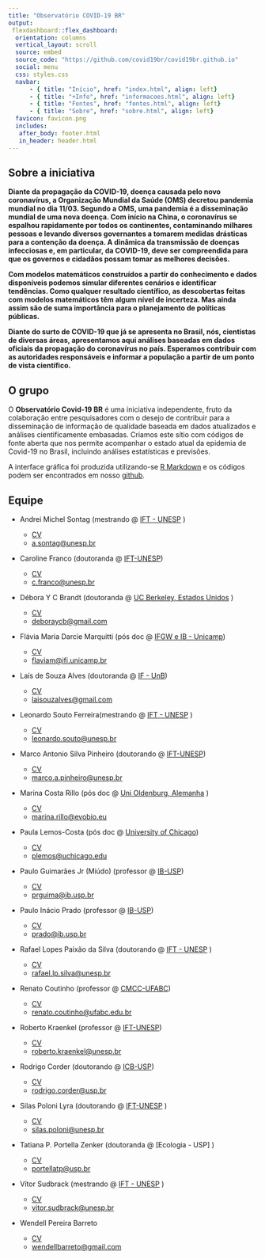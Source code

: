 ```yaml
---
title: "Observatório COVID-19 BR"
output: 
 flexdashboard::flex_dashboard:
  orientation: columns
  vertical_layout: scroll
  source: embed
  source_code: "https://github.com/covid19br/covid19br.github.io"
  social: menu
  css: styles.css
  navbar:
      - { title: "Início", href: "index.html", align: left}
      - { title: "+Info", href: "informacoes.html", align: left}
      - { title: "Fontes", href: "fontes.html", align: left}
      - { title: "Sobre", href: "sobre.html", align: left}
  favicon: favicon.png
  includes:
   after_body: footer.html
   in_header: header.html
---
```


<h2>Sobre a iniciativa</h2>

<b>Diante da propagação da COVID-19, doença causada pelo novo
coronavírus, a Organização Mundial da Saúde (OMS) decretou pandemia
mundial no dia 11/03. Segundo a OMS, uma pandemia é a disseminação
mundial de uma nova doença. Com início na China, o coronavírus se
espalhou rapidamente por todos os continentes, contaminando milhares
pessoas e levando diversos governantes a tomarem medidas drásticas
para a contenção da doença. A dinâmica da transmissão de doenças
infecciosas e, em particular, da COVID-19, deve ser compreendida para
que os governos e cidadãos possam tomar as melhores decisões. 

Com modelos matemáticos construídos a partir do conhecimento e dados
disponíveis podemos simular diferentes cenários e identificar
tendências. Como qualquer resultado científico, as descobertas feitas
com modelos matemáticos têm algum nível de incerteza. Mas ainda assim
são de suma importância para o planejamento de políticas
públicas. 

Diante do surto de COVID-19 que já se apresenta no Brasil,
nós, cientistas de diversas áreas, apresentamos aqui análises baseadas
em dados oficiais da propagação do coronavírus no país. Esperamos
contribuir com as autoridades responsáveis e informar a população a
partir de um ponto de vista científico.</b>

<p>

</p>

<h2>O grupo</h2>

O **Observatório Covid-19 BR** é uma iniciativa independente, fruto da
colaboração entre pesquisadores com o desejo de contribuir para a
disseminação de informação de qualidade baseada em dados atualizados e
análises cientificamente embasadas. Criamos este sítio com códigos de
fonte aberta que nos permite acompanhar o estado atual da epidemia de
Covid-19 no Brasil, incluindo análises estatísticas e previsões.


A interface gráfica foi produzida utilizando-se [R
Markdown](https://rmarkdown.rstudio.com/) e os códigos podem ser
encontrados em nosso [github](https://github.com/covid19br/covid19BR).



<h2>Equipe</h2>

* Andrei Michel Sontag (mestrando @ [IFT - UNESP](https://www.ift.unesp.br/) )
    + [CV](http://lattes.cnpq.br/1738716619940707)
    + <a.sontag@unesp.br>
	
* Caroline Franco (doutoranda @ [IFT-UNESP](https://www.ift.unesp.br/))
    + [CV](http://lattes.cnpq.br/1810788882318135)
    + <c.franco@unesp.br>

* Débora Y C Brandt (doutoranda @ [UC Berkeley, Estados Unidos](https://ib.berkeley.edu/) )
    + [CV](http://lattes.cnpq.br/0111799832635782)
    + <deboraycb@gmail.com>

* Flávia Maria Darcie Marquitti (pós doc @ [IFGW e IB - Unicamp](https://www.ifi.unicamp.br/~flaviam/))
    + [CV](http://lattes.cnpq.br/750889398476891)
    + <flaviam@ifi.unicamp.br>

* Laís de Souza Alves (doutoranda @ [IF - UnB](https://www.fis.unb.br/))
    + [CV](http://lattes.cnpq.br/1251914870700498)
    + <laisouzalves@gmail.com>

* Leonardo Souto Ferreira(mestrando @ [IFT - UNESP](https://www.ift.unesp.br/) )
    + [CV](http://lattes.cnpq.br/7427980482483909)
    + <leonardo.souto@unesp.br>

* Marco Antonio Silva Pinheiro (doutorando @ [IFT-UNESP](https://www.ift.unesp.br/))
    + [CV](http://lattes.cnpq.br/3654522236249726)
    + <marco.a.pinheiro@unesp.br>

* Marina Costa Rillo (pós doc @ [Uni Oldenburg, Alemanha](https://uol.de/en/icbm) )
    + [CV](http://lattes.cnpq.br/9213292464230085)
    + <marina.rillo@evobio.eu>

* Paula Lemos-Costa (pós doc @ [University of Chicago](https://lemoscosta.weebly.com/))
    + [CV](http://lattes.cnpq.br/2869271527300181)
    + <plemos@uchicago.edu>
	
* Paulo Guimarães Jr (Miúdo) (professor @ [IB-USP](http://guimaraeslab.weebly.com/))
    + [CV](http://lattes.cnpq.br/9619030543047007)
    + <prguima@ib.usp.br>

* Paulo Inácio Prado (professor @ [IB-USP](http://ecologia.ib.usp.br/let/))
    + [CV](http://lattes.cnpq.br/3884092565521453)
    + <prado@ib.usp.br>

* Rafael Lopes Paixão da Silva (doutorando @ [IFT - UNESP](https://www.ift.unesp.br/) )
    + [CV](http://lattes.cnpq.br/3085324638663546)
    + <rafael.lp.silva@unesp.br>
	
* Renato Coutinho  (professor @ [CMCC-UFABC](http://professor.ufabc.edu.br/~renato.coutinho/))
    + [CV](http://lattes.cnpq.br/1301865568118160)
    + <renato.coutinho@ufabc.edu.br>

* Roberto Kraenkel (professor @ [IFT-UNESP](https://professores.ift.unesp.br/roberto.kraenkel/))
    + [CV](http://lattes.cnpq.br/8497878967418484)
    + <roberto.kraenkel@unesp.br>

* Rodrigo Corder (doutorando @ [ICB-USP](http://ww3.icb.usp.br))
    + [CV](http://lattes.cnpq.br/9741820804547685)
    + <rodrigo.corder@usp.br>

* Silas Poloni Lyra (doutorando @ [IFT-UNESP](https://www.ift.unesp.br/) )
    + [CV](http://lattes.cnpq.br/3162809212291639)
    + <silas.poloni@unesp.br>

* Tatiana P. Portella Zenker (doutoranda @ [Ecologia - USP] )
    + [CV](http://lattes.cnpq.br/8988655613888832)
    + <portellatp@usp.br>

* Vítor Sudbrack (mestrando @ [IFT - UNESP](https://www.ift.unesp.br/) )
    + [CV](http://lattes.cnpq.br/1687206263257247)
    + <vitor.sudbrack@unesp.br>

* Wendell Pereira Barreto 
    + [CV](http://lattes.cnpq.br/0639412837460678)
    + <wendellbarreto@gmail.com>


